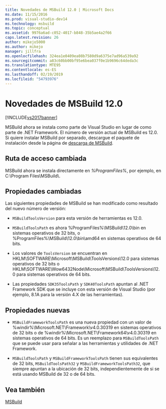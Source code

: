 ```yaml
---
title: Novedades de MSBuild 12.0 | Microsoft Docs
ms.date: 11/15/2016
ms.prod: visual-studio-dev14
ms.technology: msbuild
ms.topic: conceptual
ms.assetid: 9976a6ad-c052-4017-b848-35b5ae4a2f66
caps.latest.revision: 26
author: mikejo5000
ms.author: mikejo
manager: jillfra
ms.openlocfilehash: 324ea1e0409ea08b7580d9a6375e7ad96a539a92
ms.sourcegitcommit: a83c60bb00bf95e6bea037f0e1b9696c64deda3c
ms.translationtype: MTE95
ms.contentlocale: es-ES
ms.lasthandoff: 02/19/2019
ms.locfileid: "54793976"
---
```

# <a name="what39s-new-in-msbuild-120"></a>Novedades de MSBuild 12.0
[!INCLUDE[vs2017banner](../includes/vs2017banner.md)]

MSBuild ahora se instala como parte de Visual Studio en lugar de como parte de .NET Framework. El número de versión actual de MSBuild es 12.0. Si quiere instalar MSBuild por separado, descargue el paquete de instalación desde la página de [descarga de MSBuild](http://go.microsoft.com/fwlink/?LinkId=309745).  
  
## <a name="changed-path"></a>Ruta de acceso cambiada  
 MSBuild ahora se instala directamente en *%ProgramFiles%*, por ejemplo, en C:\Program Files\MSBuild\\.  
  
## <a name="changed-properties"></a>Propiedades cambiadas  
 Las siguientes propiedades de MSBuild se han modificado como resultado del nuevo número de versión:  
  
-   `MSBuildToolsVersion` para esta versión de herramientas es 12.0.  
  
-   `MSBuildToolsPath` es ahora %ProgramFiles%\MSBuild\12.0\bin en sistemas operativos de 32 bits, o %ProgramFiles%\MSBuild\12.0\bin\amd64 en sistemas operativos de 64 bits.  
  
-   Los valores de `ToolsVersion` se encuentran en HKLM\SOFTWARE\Microsoft\MSBuild\ToolsVersions\12.0 para sistemas operativos de 32 bits o HKLM\SOFTWARE\Wow6432Node\Microsoft\MSBuild\ToolsVersions\12.0 para sistemas operativos de 64 bits.  
  
-   Las propiedades `SDK35ToolsPath` y `SDK40ToolsPath` apuntan al .NET Framework SDK que se incluye con esta versión de Visual Studio (por ejemplo, 8.1A para la versión 4.X de las herramientas).  
  
## <a name="new-properties"></a>Propiedades nuevas  
  
-   `MSBuildFrameworkToolsPath` es una nueva propiedad con un valor de %windir%\Microsoft.NET\Framework\v4.0.30319 en sistemas operativos de 32 bits o de %windir%\Microsoft.NET\Framework64\v4.0.30319 en sistemas operativos de 64 bits. Es un reemplazo para `MSBuildToolsPath` que se puede usar para señalar a las herramientas y utilidades de .NET Framework.  
  
-   `MSBuildToolsPath` y `MSBuildFrameworkToolsPath` tienen sus equivalentes de 32 bits, `MSBuildToolsPath32` y `MSBuildFrameworkToolsPath32`, que siempre apuntan a la ubicación de 32 bits, independientemente de si se está usando MSBuild de 32 o de 64 bits.

## <a name="see-also"></a>Vea también
[MSBuild](msbuild.md)
